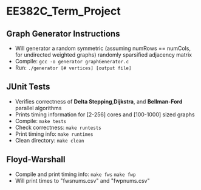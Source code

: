 # EE382C_Term_Project
## Graph Generator Instructions
- Will generator a random symmetric (assuming numRows == numCols, for undirected weighted graphs) randomly sparsified adjacency matrix  
- Compile: 
`gcc -o generator graphGenerator.c`
- Run:
`./generator [# vertices] [output file]`

## JUnit Tests
- Verifies correctness of **Delta Stepping**,**Dijkstra**, and **Bellman-Ford** parallel algorithms
- Prints timing information for [2-256] cores and [100-1000] sized graphs
- Compile:
`make tests`
- Check correctness:
`make runtests` 
- Print timing info:
`make runtimes`
- Clean directory:
`make clean`



## Floyd-Warshall 
- Compile and print timing info:
`make fws`
`make fwp`
- Will print times to "fwsnums.csv" and "fwpnums.csv"
